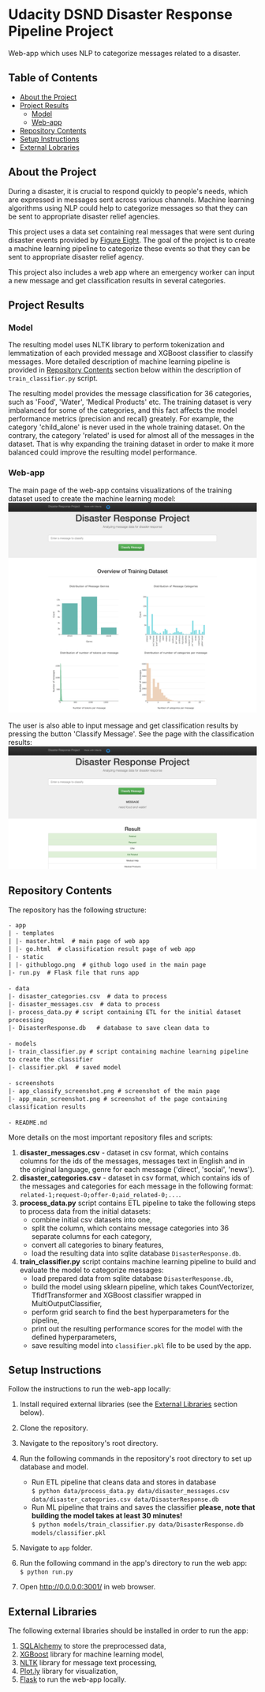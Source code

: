# Udacity DSND Disaster Response Pipeline Project
Web-app which uses NLP to categorize messages related to a disaster.

## Table of Contents
* [About the Project](#about-the-project)
* [Project Results](#project-results)
    - [Model](#model)
    - [Web-app](#web-app)
* [Repository Contents](#repository-contents)
* [Setup Instructions](#setup-instructions)
* [External Lobraries](#external-libraries)

## About the Project
During a disaster, it is crucial to respond quickly to people's needs, which are expressed in messages sent across various channels. Machine learning algorithms using NLP could help to categorize messages so that they can be sent to appropriate disaster relief agencies. 

This project uses a data set containing real messages that were sent during disaster events provided by [Figure Eight](https://www.figure-eight.com/dataset/combined-disaster-response-data/). The goal of the project is to create a machine learning pipeline to categorize these events so that they can be sent to appropriate disaster relief agency.

This project also includes a web app where an emergency worker can input a new message and get classification results in several categories.

## Project Results

### Model
The resulting model uses NLTK library to perform tokenization and lemmatization of each provided message and XGBoost classifier to classify messages. More detailed description of machine learning pipeline is provided in [Repository Contents](#repository-contents) section below within the description of `train_classifier.py` script.

The resulting model provides the message classification for 36 categories, such as 'Food', 'Water', 'Medical Products' etc. The training dataset is very imbalanced for some of the categories, and this fact affects the model performance metrics (precision and recall) greately. For example, the category 'child_alone' is never used in the whole training dataset. On the contrary, the category 'related' is used for almost all of the messages in the dataset. That is why expanding the training dataset in order to make it more balanced could improve the resulting model performance.

### Web-app
The main page of the web-app contains visualizations of the training dataset used to create the machine learning model:
![Web-app main page](https://github.com/Lexie88rus/Udacity-DSND-Disaster-Response/blob/master/screenshots/app_main_screenshot.png)

The user is also able to input message and get classification results by pressing the button 'Classify Message'. See the page with the classification results:
![results page](https://github.com/Lexie88rus/Udacity-DSND-Disaster-Response/blob/master/screenshots/app_classify_screenshot.png)

## Repository Contents
The repository has the following structure:
```
- app
| - templates
| |- master.html  # main page of web app
| |- go.html  # classification result page of web app
| - static
| |- githublogo.png  # github logo used in the main page
|- run.py  # Flask file that runs app

- data
|- disaster_categories.csv  # data to process 
|- disaster_messages.csv  # data to process
|- process_data.py # script containing ETL for the initial dataset processing
|- DisasterResponse.db   # database to save clean data to

- models
|- train_classifier.py # script containing machine learning pipeline to create the classifier 
|- classifier.pkl  # saved model 

- screenshots
|- app_classify_screenshot.png # screenshot of the main page
|- app_main_screenshot.png # screenshot of the page containing classification results

- README.md
```
More details on the most important repository files and scripts:
1. __disaster_messages.csv__ - dataset in csv format, which contains columns for the ids of the messages, messages text in English and in the original language, genre for each message ('direct', 'social', 'news').
2. __disaster_categories.csv__ - dataset in csv format, which contains ids of the messages and categories for each message in the following format: `related-1;request-0;offer-0;aid_related-0;...`.
3. __process_data.py__ script contains ETL pipeline to take the following steps to process data from the initial datasets:
    - combine initial csv datasets into one,
    - split the column, which contains message categories into 36 separate columns for each category,
    - convert all categories to binary features,
    - load the resulting data into sqlite database `DisasterResponse.db`.
4. __train_classifier.py__ script contains machine learning pipeline to build and evaluate the model to categorize messages:
    - load prepared data from sqlite database `DisasterResponse.db`,
    - build the model using sklearn pipeline, which takes CountVectorizer, TfidfTransformer and XGBoost classifier wrapped in MultiOutputClassifier,
    - perform grid search to find the best hyperparameters for the pipeline,
    - print out the resulting performance scores for the model with the defined hyperparameters,
    - save resulting model into `classifier.pkl` file to be used by the app.
    
## Setup Instructions
Follow the instructions to run the web-app locally:
1. Install required external libraries (see the [External Libraries](#external-libraries) section below).
2. Clone the repository.
3. Navigate to the repository's root directory.
4. Run the following commands in the repository's root directory to set up database and model.

    - Run ETL pipeline that cleans data and stores in database
        <br>`$ python data/process_data.py data/disaster_messages.csv data/disaster_categories.csv data/DisasterResponse.db`
    - Run ML pipeline that trains and saves the classifier __please, note that building the model takes at least 30 minutes!__
        <br>`$ python models/train_classifier.py data/DisasterResponse.db models/classifier.pkl`

5. Navigate to `app` folder.
6. Run the following command in the app's directory to run the web app:
    <br>`$ python run.py`

4. Open http://0.0.0.0:3001/ in web browser.

## External Libraries
The following external libraries should be installed in order to run the app:
1. [SQLAlchemy](https://www.sqlalchemy.org) to store the preprocessed data,
2. [XGBoost](https://xgboost.readthedocs.io/en/latest/) library for machine learning model,
3. [NLTK](http://www.nltk.org) library for message text processing,
4. [Plot.ly](https://plot.ly/) library for visualization,
5. [Flask](http://flask.pocoo.org/docs/1.0/) to run the web-app locally.

